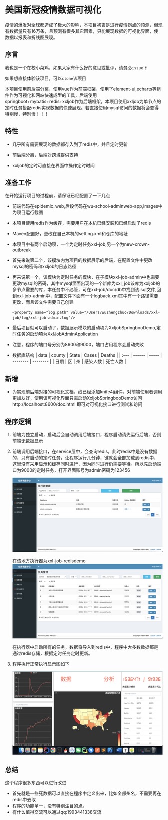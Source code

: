 # 美国新冠疫情数据可视化

疫情的爆发对全球都造成了极大的影响，本项目初衷是进行疫情拐点的预测，但现有数据量只有16万条，且预测有很多其它因素，只能展现数据的可视化界面，使数据以报表和折线图展现。

## 序言

我也是一个在校小菜鸡，如果大家有什么好的意见或批评，请务必`issue`下

如果想直接体验该项目，可以`clone`该项目

本项目使用前后端分离，使用vue作为前端框架，使用了element-ui,echarts等组件作为可视化和网站快速成型的工具，后端使用springboot+mybatis+redis+xxljob作为后端框架，本项目使用xxljob为单节点的定时任务搭配redis实现数据的快速展现。若直接使用mysql访问的数据将会变得特别慢，特别慢！！！

## 特性

- 几乎所有需要展现的数据都存入到了redis中，并且定时更新

- 前后端分离，后端对跨域提供支持

- xxljob的定时可直接在界面中操作定时时间

  

## 准备工作

在开始运行项目的过程前，请保证已经配置了一下几点

- 前端代码在epidemic_web,后段代码在wu-school-adminweb-app,images中为项目运行截图

- 本项目使用redis作为缓存，需要用户在本机已经安装和已经启动了redis

- Maven配置好，更改在自己本机的setting.xml和仓库的地址

- 本项目中有两个启动项，一个为定时任务xxl-job,另一个为new-crown-outbreak

- 首先来说第二个，该模块内为项目的数据展示的后端，在配置文件中更改mysql的密码和xxljob的日志路径

- 再来说第一个，该模块为定时任务的模块，在子模块xxl-job-admin中也需要更改mysql的密码，其中mysql里面出现的一个新库为xxl_job该库为xxljob的多节点需要的库，本任务中不必管，可在xxl-job/doc/db中找到该.sql文件,回到xxl-job-admin中，配置文件下面有一个logback.xml其中有一个路径需要更改，而且该文件需要自己创建

  `<property name="log.path" value="/Users/wuzhengzhuo/Downloads/xxl-job/log/xxl-job-admin.log"/>`

- 最后项目就可以启动了，数据展示模块的启动项为XxljobSpringbooDemo,定时任务的启动项为XxlJobAdminApplication

- 注意，程序的端口号分别为8600和9000，端口占用程序会启动失败

- 数据库结构
  | data | county | State | Cases    | Deaths   |
  | :--- | ------ | ----- | -------- | -------- |
  | 日期 | 区     | 州    | 感染人数 | 死亡人数 |


## 新增

- 为实现前后端对接的可视化文档，线已经添加knife4j组件，对前端使用者调用更加友好，使用该可视化界面只需启动XxljobSpringbooDemo访问http://localhost:8600/doc.html 即可对可视化接口进行测试和访问

  

## 程序逻辑

1. 前端为独立启动，启动后会自动调用后端接口，程序启动请先运行后端，否则前端无数据显示

2. 前端调用后端接口，在service层中，会查询redis，此时redis中是没有数据的，只有启动的定时任务，让程序运行几分钟，键就会全部加载到redis中，这里没有采用显示和缓存同时进行，因为同时进行仍需要等待。所以先启动端口为9000的定时任务，打开界面账号为admin密码为123456

   ![截屏2021-10-06 下午6.42.28](https://github.com/coco-dog/Data-visualization-webapp/blob/master/images/%E6%88%AA%E5%B1%8F2021-10-06%20%E4%B8%8B%E5%8D%886.42.28.png)

   在该地方执行器为xxl-job-redisdemo![截屏2021-10-06 下午6.44.18](https://github.com/coco-dog/Data-visualization-webapp/blob/master/images/%E6%88%AA%E5%B1%8F2021-10-06%20%E4%B8%8B%E5%8D%886.44.18.png)

   在执行器中启动所有的任务，数据将导入到redis中，程序中大多数数据都是通过redis存储，根据定时任务定时更新。

3. 程序执行正常执行显示图如下

   ![截屏2021-10-06 下午6.57.10](https://github.com/coco-dog/Data-visualization-webapp/blob/master/images/%E6%88%AA%E5%B1%8F2021-10-06%20%E4%B8%8B%E5%8D%886.57.10.png)

## 总结

这个程序很多东西可以进行改进

- 首先就是一些死数据可以直接在程序中定义出来，比如全部州名，不需要再在redis中去取
- 程序的功能单一，没有特别注目的点。
- 有什么值得交流可以通过qq:1993441338交流
